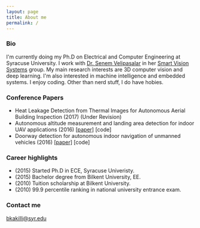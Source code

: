 ```yaml
---
layout: page
title: About me
permalink: /
---
```


### Bio
I'm currently doing my Ph.D on Electrical and Computer Engineering at Syracuse University. I work with [Dr. Senem Velipasalar](http://ecs.syr.edu/faculty/velipasalar/index.htm) in her [Smart Vision Systems](http://www.vision.syr.edu/) group. My main research interests are 3D computer vision and deep learning. I'm also interested in machine intelligence and embedded systems.
I enjoy coding. Other than nerd stuff, I do have hobies.

### Conference Papers
- Heat Leakage Detection from Thermal Images for Autonomous Aerial Building Inspection (2017) (Under Revision)
- Autonomous altitude measurement and landing area detection for indoor UAV applications (2016) [[paper]](http://ieeexplore.ieee.org/abstract/document/7738069) [code]
- Doorway detection for autonomous indoor navigation of unmanned vehicles (2016) [[paper]](http://ieeexplore.ieee.org/abstract/document/7533078) [code]

### Career highlights
- (2015) Started Ph.D in ECE, Syracuse Univeristy.
- (2015) Bachelor degree from Bilkent University, EE.
- (2010) Tuition scholarship at Bilkent University.
- (2010) 99.9 percentile ranking in national university entrance exam.

### Contact me
[bkakilli@syr.edu](mailto:bkakilli@syr.edu)
